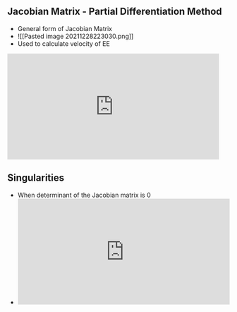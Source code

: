 ## Jacobian Matrix - Partial Differentiation Method
- General form of Jacobian Matrix
- ![[Pasted image 20211228223030.png]]
- Used to calculate velocity of EE
<iframe width="480" height="240" src="https://www.youtube.com/embed/YS3kt_eqOPY" title="YouTube video player" frameborder="0" allow="accelerometer; autoplay; clipboard-write; encrypted-media; gyroscope; picture-in-picture" allowfullscreen></iframe>

## Singularities 
- When determinant of the Jacobian matrix is 0 
- <iframe width="480" height="240" src="https://www.youtube.com/embed/h2YM0CDzDl4" title="YouTube video player" frameborder="0" allow="accelerometer; autoplay; clipboard-write; encrypted-media; gyroscope; picture-in-picture" allowfullscreen></iframe>
